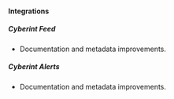 
#### Integrations

##### Cyberint Feed

- Documentation and metadata improvements.
##### Cyberint Alerts

- Documentation and metadata improvements.
